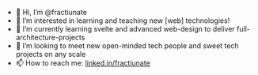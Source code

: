 - 👋 Hi, I’m @fractiunate
- 👀 I’m interested in learning and teaching new [web] technologies!
- 🌱 I’m currently learning svelte and advanced web-design to deliver full-architecture-projects
- 💞️ I’m looking to meet new open-minded tech people and sweet tech projects on any scale
- 📫 How to reach me: [linked.in/fractiunate](https://www.linkedin.com/in/david-rah%C3%A4user-34367a100/)

<!---
fractiunate/fractiunate is a ✨ special ✨ repository because its `README.md` (this file) appears on your GitHub profile.
You can click the Preview link to take a look at your changes.
--->
